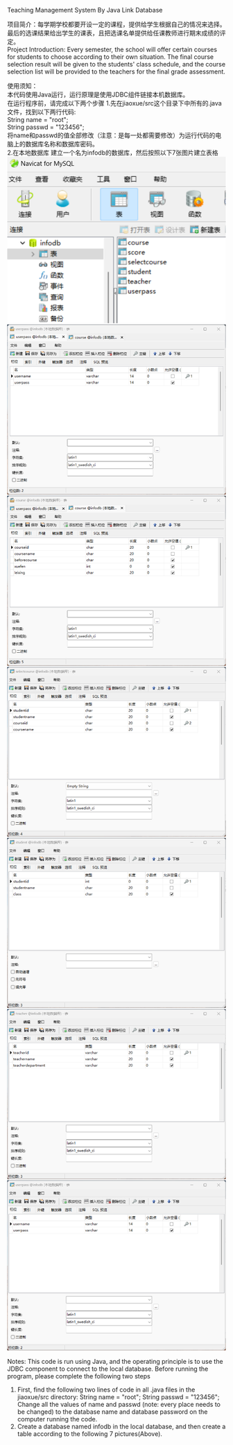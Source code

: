 Teaching Management System By Java Link Database

项目简介：每学期学校都要开设一定的课程，提供给学生根据自己的情况来选择。最后的选课结果给出学生的课表，且把选课名单提供给任课教师进行期末成绩的评定。   
Project Introduction: Every semester, the school will offer certain courses for students to choose according to their own situation.    The final course selection result will be given to the students' class schedule, and the course selection list will be provided to the teachers for the final grade assessment.

使用须知：  
本代码使用Java运行，运行原理是使用JDBC组件链接本机数据库。  
在运行程序前，请完成以下两个步骤
1.先在jiaoxue/src这个目录下中所有的.java文件，找到以下两行代码:  
		String name = "root";  
		String passwd = "123456";  
将name和passwd的值全部修改（注意：是每一处都需要修改）为运行代码的电脑上的数据库名称和数据库密码。  
2.在本地数据库 建立一个名为infodb的数据库，然后按照以下7张图片建立表格
![数据库总览](./img/01.png)
![enter image description here](./img/02.png)
![enter image description here](./img/03.png)
![enter image description here](./img/04.png)
![enter image description here](./img/05.png)
![enter image description here](./img/06.png)
![enter image description here](./img/07.png)

Notes:
This code is run using Java, and the operating principle is to use the JDBC component to connect to the local database.
Before running the program, please complete the following two steps
1. First, find the following two lines of code in all .java files in the jiaoxue/src directory:
String name = "root";
String passwd = "123456";
Change all the values ​​of name and passwd (note: every place needs to be changed) to the database name and database password on the computer running the code.
2. Create a database named infodb in the local database, and then create a table according to the following 7 pictures(Above).
